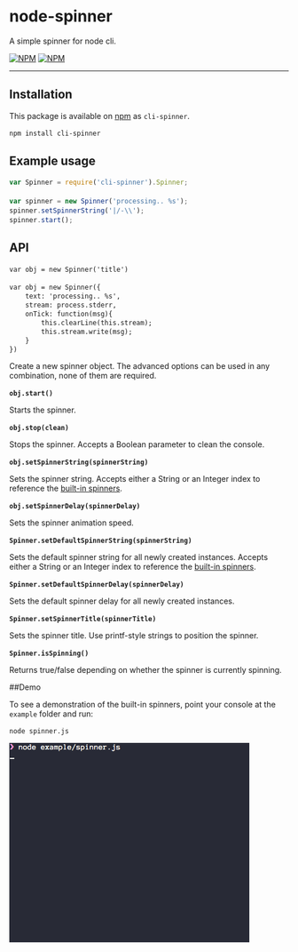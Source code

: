 # node-spinner

A simple spinner for node cli.

[![NPM](https://nodei.co/npm/cli-spinner.png?downloads=true&downloadRank=true)](https://nodei.co/npm/cli-spinner/) [![NPM](https://nodei.co/npm-dl/cli-spinner.png?months=6&height=3)](https://nodei.co/npm/cli-spinner/)

---

## Installation

This package is available on [npm](http://npmjs.com) as `cli-spinner`.

``` sh
npm install cli-spinner
```

## Example usage

````javascript
var Spinner = require('cli-spinner').Spinner;

var spinner = new Spinner('processing.. %s');
spinner.setSpinnerString('|/-\\');
spinner.start();
````

## API

```
var obj = new Spinner('title')

var obj = new Spinner({
    text: 'processing.. %s',
    stream: process.stderr,
    onTick: function(msg){
        this.clearLine(this.stream);
        this.stream.write(msg);
    }
})
```

Create a new spinner object. The advanced options can be used in any combination, none of them are required.


**`obj.start()`**

Starts the spinner.


**`obj.stop(clean)`**

Stops the spinner. Accepts a Boolean parameter to clean the console.


**`obj.setSpinnerString(spinnerString)`**

Sets the spinner string. Accepts either a String or an Integer index to reference the [built-in spinners](#demo).


**`obj.setSpinnerDelay(spinnerDelay)`**

Sets the spinner animation speed.


**`Spinner.setDefaultSpinnerString(spinnerString)`**

Sets the default spinner string for all newly created instances. Accepts either a String or an Integer index to reference the [built-in spinners](#demo).


**`Spinner.setDefaultSpinnerDelay(spinnerDelay)`**

Sets the default spinner delay for all newly created instances.


**`Spinner.setSpinnerTitle(spinnerTitle)`**

Sets the spinner title. Use printf-style strings to position the spinner.


**`Spinner.isSpinning()`**

Returns true/false depending on whether the spinner is currently spinning.

##Demo

To see a demonstration of the built-in spinners, point your console at the `example` folder and run:

````
node spinner.js
````

![preview](img/spinner.gif "Spinner")
